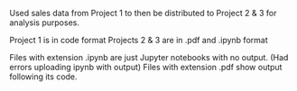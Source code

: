 Used sales data from Project 1 to then be distributed to Project 2 & 3 for analysis purposes. 

Project 1 is in code format
Projects 2 & 3 are in .pdf and .ipynb format

Files with extension .ipynb are just Jupyter notebooks with no output. (Had errors uploading ipynb with output)
Files with extension .pdf show output following its code. 
